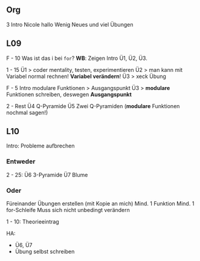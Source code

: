 ## Org
3
Intro
	Nicole hallo
	Wenig Neues und viel Übungen
## L09

F - 10
Was ist das i bei `for`?
	**WB**: Zeigen
	Intro Ü1, Ü2, Ü3.

1 - 15
	Ü1 > coder mentality, testen, experimentieren
	Ü2 > man kann mit Variabel normal rechnen! **Variabel verändern**!
	Ü3 > xeck Übung

F - 5 Intro modulare Funktionen > Ausgangspunkt
	Ü3 > **modulare** Funktionen schreiben, deswegen **Ausgangspunkt**

2 - Rest
	Ü4 Q-Pyramide
	Ü5 Zwei Q-Pyramiden (**modulare** Funktionen nochmal sagen!)

## L10

Intro: Probleme aufbrechen
### Entweder
2 - 25:
 Ü6 3-Pyramide
 Ü7 Blume
### Oder
Füreinander Übungen erstellen (mit Kopie an mich)
	Mind. 1 Funktion
	Mind. 1 for-Schleife
	Muss sich nicht unbedingt verändern

1 - 10: Theorieeintrag

HA: 
- Ü6, Ü7
- Übung selbst schreiben